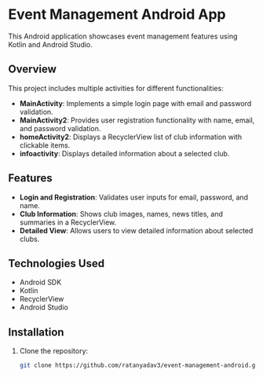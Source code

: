 # Event Management Android App

This Android application showcases event management features using Kotlin and Android Studio.

## Overview

This project includes multiple activities for different functionalities:
- **MainActivity**: Implements a simple login page with email and password validation.
- **MainActivity2**: Provides user registration functionality with name, email, and password validation.
- **homeActivity2**: Displays a RecyclerView list of club information with clickable items.
- **infoactivity**: Displays detailed information about a selected club.

## Features

- **Login and Registration**: Validates user inputs for email, password, and name.
- **Club Information**: Shows club images, names, news titles, and summaries in a RecyclerView.
- **Detailed View**: Allows users to view detailed information about selected clubs.

## Technologies Used

- Android SDK
- Kotlin
- RecyclerView
- Android Studio

## Installation

1. Clone the repository:
   ```bash
   git clone https://github.com/ratanyadav3/event-management-android.git
